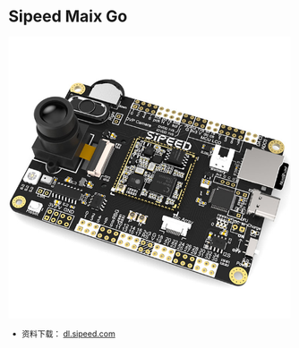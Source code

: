 Sipeed Maix Go
====



![Go](../../assets/Go.jpg)


* 资料下载： [dl.sipeed.com](http://dl.sipeed.com/)



